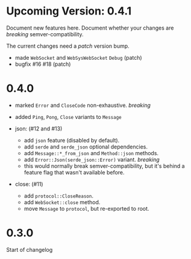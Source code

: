 # Upcoming Version: 0.4.1

Document new features here. Document whether your changes are *breaking* semver-compatibility.

The current changes need a *patch* version bump.

- made `WebSocket` and `WebSysWebSocket` `Debug` (patch)
- bugfix #16 #18 (patch)

# 0.4.0

- marked `Error` and `CloseCode` non-exhaustive. *breaking*
- added `Ping`, `Pong`, `Close` variants to `Message`

- json: (#12 and #13)
  - add `json` feature (disabled by default).
  - add `serde` and `serde_json` optional dependencies.
  - add `Message::*_from_json` and `Method::json` methods.
  - add `Error::Json(serde_json::Error)` variant. *breaking*
   - this would normally break semver-compatibility, but it's behind a feature flag that wasn't available before. 

- close: (#11)
  - add `protocol::CloseReason`.
  - add `WebSocket::close` method.
  - move `Message` to `protocol`, but re-exported to root.

# 0.3.0

Start of changelog
